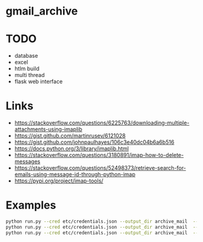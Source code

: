 # gmail_archive

# TODO

* database
* excel
* htlm build
* multi thread
* flask web interface

# Links

* https://stackoverflow.com/questions/6225763/downloading-multiple-attachments-using-imaplib
* https://gist.github.com/martinrusev/6121028
* https://gist.github.com/johnpaulhayes/106c3e40dc04b6a6b516
* https://docs.python.org/3/library/imaplib.html
* https://stackoverflow.com/questions/3180891/imap-how-to-delete-messages
* https://stackoverflow.com/questions/52498373/retrieve-search-for-emails-using-message-id-through-python-imap
* https://pypi.org/project/imap-tools/


# Examples


```bash
python run.py --cred etc/credentials.json --output_dir archive_mail  --search '(FROM "mail@from.com")'  --delete
python run.py --cred etc/credentials.json --output_dir archive_mail  --search '(UID "<0100018826430649-4c257cec-45af-43d4-9161-34492ebe33bd-000000@email.amazonses.com>")'  --delete
python run.py --cred etc/credentials.json --output_dir archive_mail  --search '(NOT SINCE "1-Jan-2019")'
```
